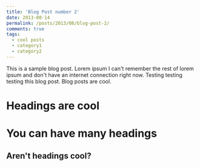 ```yaml
---
title: 'Blog Post number 2'
date: 2013-08-14
permalink: /posts/2013/08/blog-post-2/
comments: true
tags:
  - cool posts
  - category1
  - category2
---
```


This is a sample blog post. Lorem ipsum I can't remember the rest of lorem ipsum and don't have an internet connection right now. Testing testing testing this blog post. Blog posts are cool.

Headings are cool
======

You can have many headings
======

Aren't headings cool?
------
